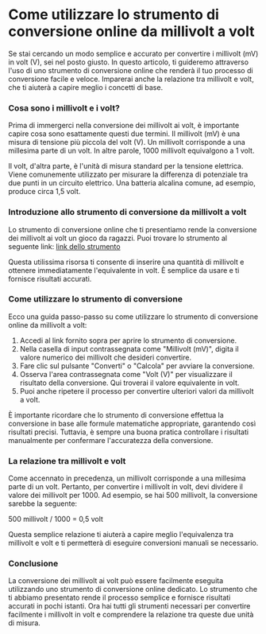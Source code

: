 Come utilizzare lo strumento di conversione online da millivolt a volt
======================================================================

Se stai cercando un modo semplice e accurato per convertire i millivolt (mV) in volt (V), sei nel posto giusto. In questo articolo, ti guideremo attraverso l'uso di uno strumento di conversione online che renderà il tuo processo di conversione facile e veloce. Imparerai anche la relazione tra millivolt e volt, che ti aiuterà a capire meglio i concetti di base.

### Cosa sono i millivolt e i volt?

Prima di immergerci nella conversione dei millivolt ai volt, è importante capire cosa sono esattamente questi due termini. Il millivolt (mV) è una misura di tensione più piccola del volt (V). Un millivolt corrisponde a una millesima parte di un volt. In altre parole, 1000 millivolt equivalgono a 1 volt.

Il volt, d'altra parte, è l'unità di misura standard per la tensione elettrica. Viene comunemente utilizzato per misurare la differenza di potenziale tra due punti in un circuito elettrico. Una batteria alcalina comune, ad esempio, produce circa 1,5 volt.

### Introduzione allo strumento di conversione da millivolt a volt

Lo strumento di conversione online che ti presentiamo rende la conversione dei millivolt ai volt un gioco da ragazzi. Puoi trovare lo strumento al seguente link: [link dello strumento](https://www.onlinecalculatorsfree.com/it/convert/millivolts-to-volts.html)

Questa utilissima risorsa ti consente di inserire una quantità di millivolt e ottenere immediatamente l'equivalente in volt. È semplice da usare e ti fornisce risultati accurati.

### Come utilizzare lo strumento di conversione

Ecco una guida passo-passo su come utilizzare lo strumento di conversione online da millivolt a volt:

1. Accedi al link fornito sopra per aprire lo strumento di conversione.
2. Nella casella di input contrassegnata come "Millivolt (mV)", digita il valore numerico dei millivolt che desideri convertire.
3. Fare clic sul pulsante "Converti" o "Calcola" per avviare la conversione.
4. Osserva l'area contrassegnata come "Volt (V)" per visualizzare il risultato della conversione. Qui troverai il valore equivalente in volt.
5. Puoi anche ripetere il processo per convertire ulteriori valori da millivolt a volt.

È importante ricordare che lo strumento di conversione effettua la conversione in base alle formule matematiche appropriate, garantendo così risultati precisi. Tuttavia, è sempre una buona pratica controllare i risultati manualmente per confermare l'accuratezza della conversione.

### La relazione tra millivolt e volt

Come accennato in precedenza, un millivolt corrisponde a una millesima parte di un volt. Pertanto, per convertire i millivolt in volt, devi dividere il valore dei millivolt per 1000. Ad esempio, se hai 500 millivolt, la conversione sarebbe la seguente:

500 millivolt / 1000 = 0,5 volt

Questa semplice relazione ti aiuterà a capire meglio l'equivalenza tra millivolt e volt e ti permetterà di eseguire conversioni manuali se necessario.

### Conclusione

La conversione dei millivolt ai volt può essere facilmente eseguita utilizzando uno strumento di conversione online dedicato. Lo strumento che ti abbiamo presentato rende il processo semplice e fornisce risultati accurati in pochi istanti. Ora hai tutti gli strumenti necessari per convertire facilmente i millivolt in volt e comprendere la relazione tra queste due unità di misura.